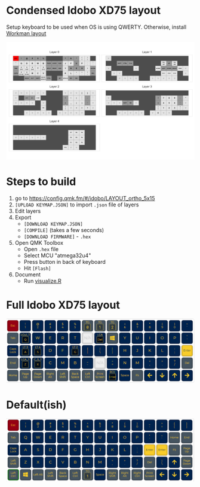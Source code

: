 # Condensed Idobo XD75 layout

Setup keyboard to be used when OS is using QWERTY. Otherwise, install [Workman layout](https://workmanlayout.org)

![](https://github.com/rjake/keyboard_layouts/raw/master/layouts/idobo_xd75/condensed_layout/layers.png)

# Steps to build
1. go to https://config.qmk.fm/#/idobo/LAYOUT_ortho_5x15
2. `[UPLOAD KEYMAP.JSON]` to import `.json` file of layers
3. Edit layers
4. Export
    * `[DOWNLOAD KEYMAP.JSON]`
    * `[COMPILE]` (takes a few seconds)
    * `[DOWNLOAD FIRMWARE]` - `.hex`
5. Open QMK Toolbox
   * Open `.hex` file
   * Select MCU "atmega32u4"
   * Press button in back of keyboard
   * Hit `[Flash]`
6. Document
    * Run [visualize.R](https://github.com/rjake/keyboard_layouts/blob/master/analysis/visualize.R)



# Full Idobo XD75 layout

![](https://github.com/rjake/keyboard_layouts/raw/master/layouts/idobo_xd75/full_layout/layer_00.png)

# Default(ish)
![](https://github.com/rjake/keyboard_layouts/raw/master/layouts/idobo_xd75/default_layout/layer_00.png)
